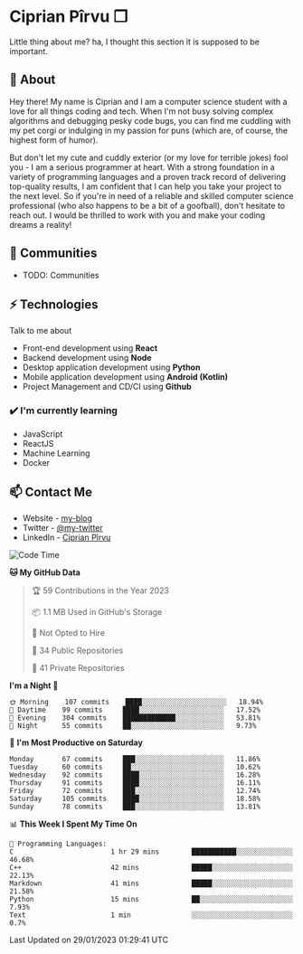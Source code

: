 # Ciprian Pîrvu ❐

Little thing about me? ha, I thought this section it is supposed to be important.

## 🧐 About

Hey there! My name is Ciprian and I am a computer science student with a love for all things coding and tech. When I'm not busy solving complex algorithms and debugging pesky code bugs, you can find me cuddling with my pet corgi or indulging in my passion for puns (which are, of course, the highest form of humor).

But don't let my cute and cuddly exterior (or my love for terrible jokes) fool you - I am a serious programmer at heart. With a strong foundation in a variety of programming languages and a proven track record of delivering top-quality results, I am confident that I can help you take your project to the next level. So if you're in need of a reliable and skilled computer science professional (who also happens to be a bit of a goofball), don't hesitate to reach out. I would be thrilled to work with you and make your coding dreams a reality!

## 👯 Communities

-   TODO: Communities

## ⚡ Technologies

Talk to me about

-   Front-end development using **React**
-   Backend development using **Node**
-   Desktop application development using **Python**
-   Mobile application development using **Android (Kotlin)**
-   Project Management and CD/CI using **Github**

### ✔️ I'm currently learning

-   JavaScript
-   ReactJS
-   Machine Learning
-   Docker

## 📫 Contact Me

-   Website - [my-blog]()
-   Twitter - [@my-twitter]()
-   LinkedIn - [Ciprian Pîrvu](https://www.linkedin.com/in/p%C3%AErvu-ciprian-cristian-4415991b1/)

<!--START_SECTION:waka-->
![Code Time](http://img.shields.io/badge/Code%20Time-1%2C513%20hrs%2019%20mins-blue)

**🐱 My GitHub Data** 

> 🏆 59 Contributions in the Year 2023
 > 
> 📦 1.1 MB Used in GitHub's Storage 
 > 
> 🚫 Not Opted to Hire
 > 
> 📜 34 Public Repositories 
 > 
> 🔑 41 Private Repositories  
 > 
**I'm a Night 🦉** 

```text
🌞 Morning    107 commits    ████░░░░░░░░░░░░░░░░░░░░░   18.94% 
🌆 Daytime    99 commits     ████░░░░░░░░░░░░░░░░░░░░░   17.52% 
🌃 Evening    304 commits    █████████████░░░░░░░░░░░░   53.81% 
🌙 Night      55 commits     ██░░░░░░░░░░░░░░░░░░░░░░░   9.73%

```
📅 **I'm Most Productive on Saturday** 

```text
Monday       67 commits     ███░░░░░░░░░░░░░░░░░░░░░░   11.86% 
Tuesday      60 commits     ██░░░░░░░░░░░░░░░░░░░░░░░   10.62% 
Wednesday    92 commits     ████░░░░░░░░░░░░░░░░░░░░░   16.28% 
Thursday     91 commits     ████░░░░░░░░░░░░░░░░░░░░░   16.11% 
Friday       72 commits     ███░░░░░░░░░░░░░░░░░░░░░░   12.74% 
Saturday     105 commits    ████░░░░░░░░░░░░░░░░░░░░░   18.58% 
Sunday       78 commits     ███░░░░░░░░░░░░░░░░░░░░░░   13.81%

```


📊 **This Week I Spent My Time On** 

```text
💬 Programming Languages: 
C                        1 hr 29 mins        ███████████░░░░░░░░░░░░░░   46.68% 
C++                      42 mins             █████░░░░░░░░░░░░░░░░░░░░   22.13% 
Markdown                 41 mins             █████░░░░░░░░░░░░░░░░░░░░   21.58% 
Python                   15 mins             ██░░░░░░░░░░░░░░░░░░░░░░░   7.93% 
Text                     1 min               ░░░░░░░░░░░░░░░░░░░░░░░░░   0.7%

```


 Last Updated on 29/01/2023 01:29:41 UTC
<!--END_SECTION:waka-->
